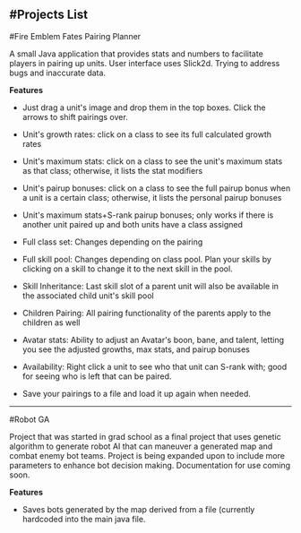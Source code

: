 #Projects List
-------
#Fire Emblem Fates Pairing Planner

A small Java application that provides stats and numbers to facilitate players in pairing up units. User interface uses Slick2d. Trying to address bugs and inaccurate data.

**Features**

* Just drag a unit's image and drop them in the top boxes.  Click the arrows to shift pairings over.

* Unit's growth rates: click on a class to see its full calculated growth rates

* Unit's maximum stats: click on a class to see the unit's maximum stats as that class; otherwise, it lists the stat modifiers

* Unit's pairup bonuses: click on a class to see the full pairup bonus when a unit is a certain class; otherwise, it lists the personal pairup bonuses

* Unit's maximum stats+S-rank pairup bonuses; only works if there is another unit paired up and both units have a class assigned

* Full class set: Changes depending on the pairing

* Full skill pool: Changes depending on class pool. Plan your skills by clicking on a skill to change it to the next skill in the pool.

* Skill Inheritance: Last skill slot of a parent unit will also be available in the associated child unit's skill pool

* Children Pairing: All pairing functionality of the parents apply to the children as well

* Avatar stats: Ability to adjust an Avatar's boon, bane, and talent, letting you see the adjusted growths, max stats, and pairup bonuses

* Availability: Right click a unit to see who that unit can S-rank with; good for seeing who is left that can be paired.

* Save your pairings to a file and load it up again when needed.

-------

#Robot GA

Project that was started in grad school as a final project that uses genetic algorithm to generate robot AI that can maneuver a generated map and combat enemy bot teams.  Project is being expanded upon to include more parameters to enhance bot decision making. Documentation for use coming soon.

**Features**

* Saves bots generated by the map derived from a file (currently hardcoded into the main java file.
